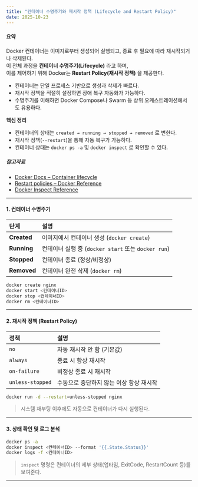 ```yaml
---
title: "컨테이너 수명주기와 재시작 정책 (Lifecycle and Restart Policy)"
date: 2025-10-23
---
```


#### 요약  
Docker 컨테이너는 이미지로부터 생성되어 실행되고, 종료 후 필요에 따라 재시작되거나 삭제된다.  
이 전체 과정을 **컨테이너 수명주기(Lifecycle)** 라고 하며,  
이를 제어하기 위해 Docker는 **Restart Policy(재시작 정책)** 을 제공한다.  

* 컨테이너는 단일 프로세스 기반으로 생성과 삭제가 빠르다.
* 재시작 정책을 적절히 설정하면 장애 복구 자동화가 가능하다.
* 수명주기를 이해하면 Docker Compose나 Swarm 등 상위 오케스트레이션에서도 유용하다.


**핵심 정리**
- 컨테이너의 상태는 `created → running → stopped → removed` 로 변한다.  
- 재시작 정책(`--restart`)을 통해 자동 복구가 가능하다.  
- 컨테이너 상태는 `docker ps -a` 및 `docker inspect` 로 확인할 수 있다.  

##### 참고자료
- [Docker Docs – Container lifecycle](https://docs.docker.com/engine/reference/run/)
- [Restart policies – Docker Reference](https://docs.docker.com/config/containers/start-containers-automatically/)
- [Docker Inspect Reference](https://docs.docker.com/engine/reference/commandline/inspect/)

---

#### 1. 컨테이너 수명주기

| 단계 | 설명 |
|:--|:--|
| **Created** | 이미지에서 컨테이너 생성 (`docker create`) |
| **Running** | 컨테이너 실행 중 (`docker start` 또는 `docker run`) |
| **Stopped** | 컨테이너 종료 (정상/비정상) |
| **Removed** | 컨테이너 완전 삭제 (`docker rm`) |

```bash
docker create nginx
docker start <컨테이너ID>
docker stop <컨테이너ID>
docker rm <컨테이너ID>
```

---

#### 2. 재시작 정책 (Restart Policy)

| 정책               | 설명                     |
| :--------------- | :--------------------- |
| `no`             | 자동 재시작 안 함 (기본값)       |
| `always`         | 종료 시 항상 재시작            |
| `on-failure`     | 비정상 종료 시 재시작           |
| `unless-stopped` | 수동으로 중단하지 않는 이상 항상 재시작 |

```bash
docker run -d --restart=unless-stopped nginx
```

> 시스템 재부팅 이후에도 자동으로 컨테이너가 다시 실행된다.

---

#### 3. 상태 확인 및 로그 분석

```bash
docker ps -a
docker inspect <컨테이너ID> --format '{{.State.Status}}'
docker logs -f <컨테이너ID>
```

> `inspect` 명령은 컨테이너의 세부 상태(업타임, ExitCode, RestartCount 등)를 보여준다.

---

